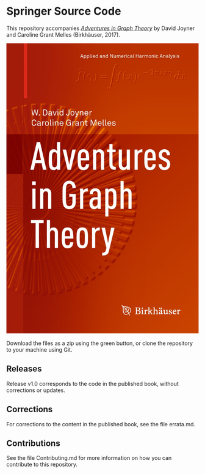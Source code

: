 # Springer Source Code

This repository accompanies [*Adventures in Graph Theory*](https://www.springer.com/book/9783319683812) by David Joyner and Caroline Grant Melles (Birkhäuser, 2017).

![Cover image](cover.jpg)

Download the files as a zip using the green button, or clone the repository to your machine using Git.

## Releases

Release v1.0 corresponds to the code in the published book, without corrections or updates.

## Corrections

For corrections to the content in the published book, see the file errata.md.

## Contributions

See the file Contributing.md for more information on how you can contribute to this repository.
